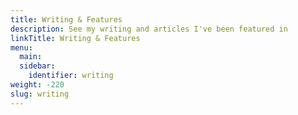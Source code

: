 ```yaml
---
title: Writing & Features
description: See my writing and articles I've been featured in
linkTitle: Writing & Features
menu:
  main:
  sidebar:
    identifier: writing
weight: -220
slug: writing
---
```

